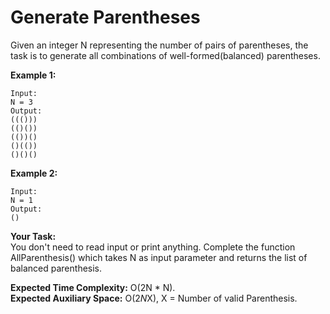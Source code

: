 # Generate Parentheses

Given an integer N representing the number of pairs of parentheses, the task is to generate all combinations of well-formed(balanced) parentheses.


**Example 1:**
```
Input:
N = 3
Output:
((()))
(()())
(())()
()(())
()()()
```
**Example 2:**
```
Input:
N = 1
Output:
()
```
**Your Task:**<br>
You don't need to read input or print anything. Complete the function AllParenthesis() which takes N as input parameter and returns the list of balanced parenthesis.

**Expected Time Complexity:** O(2N * N).<br>
**Expected Auxiliary Space:** O(2*N*X), X = Number of valid Parenthesis.
